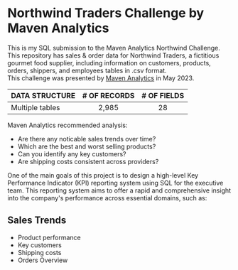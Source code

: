 # Northwind Traders Challenge by Maven Analytics

This is my SQL submission to the Maven Analytics Northwind Challenge.
This repository has sales & order data for Northwind Traders, a fictitious gourmet food supplier, including information on customers, products, orders, shippers, and employees tables in .csv format.  
This challenge was presented by [Maven Analytics](https://app.mavenanalytics.io//) in May 2023.

| DATA STRUCTURE  | # OF RECORDS | # OF FIELDS  |
| --------------- |:------------:| :----------: |
| Multiple tables  | 2,985        |28            |

Maven Analytics recommended analysis:

* Are there any noticable sales trends over time?
* Which are the best and worst selling products?
* Can you identify any key customers?
* Are shipping costs consistent across providers?

One of the main goals of this project is to design a high-level Key Performance Indicator (KPI) reporting system using SQL for the executive team. This reporting system aims to offer a rapid and comprehensive insight into the company's performance across essential domains, such as:

## Sales Trends

* Product performance
* Key customers
* Shipping costs
* Orders Overview
